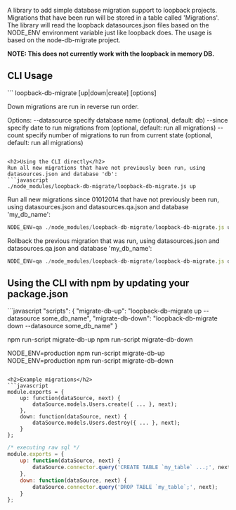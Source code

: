 A library to add simple database migration support to loopback projects.
Migrations that have been run will be stored in a table called 'Migrations'.
The library will read the loopback datasources.json files based on the NODE_ENV environment variable just like loopback does.
The usage is based on the node-db-migrate project.

<strong>NOTE: This does not currently work with the loopback in memory DB.</strong>

<h2>CLI Usage</h2>
```
loopback-db-migrate [up|down|create] [options]

Down migrations are run in reverse run order.

Options:
  --datasource specify database name (optional, default: db)
  --since specify date to run migrations from (optional, default: run all migrations)
  --count specify number of migrations to run from current state (optional, default: run all migrations)
```

<h2>Using the CLI directly</h2>
Run all new migrations that have not previously been run, using datasources.json and database 'db':
```javascript
./node_modules/loopback-db-migrate/loopback-db-migrate.js up
```

Run all new migrations since 01012014 that have not previously been run, using datasources.json and datasources.qa.json and database 'my_db_name':
```javascript
NODE_ENV=qa ./node_modules/loopback-db-migrate/loopback-db-migrate.js up --datasource my_db_name --since 01012014
```

Rollback the previous migration that was run, using datasources.json and datasources.qa.json and database 'my_db_name':
```javascript
NODE_ENV=qa ./node_modules/loopback-db-migrate/loopback-db-migrate.js down --datasource my_db_name --count 1
```

<h2>Using the CLI with npm by updating your package.json</h2>
```javascript
"scripts": {
  "migrate-db-up": "loopback-db-migrate up --datasource some_db_name",
  "migrate-db-down": "loopback-db-migrate down --datasource some_db_name"
}

npm run-script migrate-db-up
npm run-script migrate-db-down

NODE_ENV=production npm run-script migrate-db-up
NODE_ENV=production npm run-script migrate-db-down
```

<h2>Example migrations</h2>
```javascript
module.exports = {
    up: function(dataSource, next) {
        dataSource.models.Users.create({ ... }, next);
    },
    down: function(dataSource, next) {
        dataSource.models.Users.destroy({ ... }, next);
    }
};
```
```javascript
/* executing raw sql */
module.exports = {
    up: function(dataSource, next) {
        dataSource.connector.query('CREATE TABLE `my_table` ...;', next);
    },
    down: function(dataSource, next) {
        dataSource.connector.query('DROP TABLE `my_table`;', next);
    }
};
```
